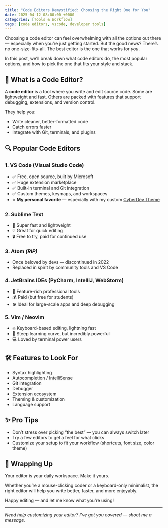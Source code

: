 ```yaml
---
title: "Code Editors Demystified: Choosing the Right One for You"
date: 2025-04-12 08:00:00 +0000
categories: [Tools & Workflow]
tags: [code editors, vscode, developer tools]
---
```


Choosing a code editor can feel overwhelming with all the options out there — especially when you’re just getting started. But the good news? There’s no one-size-fits-all. The best editor is the one that works for *you*.

In this post, we’ll break down what code editors do, the most popular options, and how to pick the one that fits your style and stack.

## 🧠 What is a Code Editor?

A **code editor** is a tool where you write and edit source code. Some are lightweight and fast. Others are packed with features that support debugging, extensions, and version control.

They help you:
- Write cleaner, better-formatted code
- Catch errors faster
- Integrate with Git, terminals, and plugins

## 🔍 Popular Code Editors

### 1. **VS Code (Visual Studio Code)**
- ✅ Free, open source, built by Microsoft
- ✅ Huge extension marketplace
- ✅ Built-in terminal and Git integration
- ✅ Custom themes, keymaps, and workspaces
- ⭐ **My personal favorite** — especially with my custom [CyberDev Theme](https://github.com/phillipggreen/cyberdev-vscode)

### 2. **Sublime Text**
- 🚀 Super fast and lightweight
- 💡 Great for quick editing
- 🔒 Free to try, paid for continued use

### 3. **Atom** *(RIP)*
- Once beloved by devs — discontinued in 2022
- Replaced in spirit by community tools and VS Code

### 4. **JetBrains IDEs (PyCharm, IntelliJ, WebStorm)**
- 💼 Feature-rich professional tools
- 💰 Paid (but free for students)
- ⚙️ Ideal for large-scale apps and deep debugging

### 5. **Vim / Neovim**
- 🔥 Keyboard-based editing, lightning fast
- 🧱 Steep learning curve, but incredibly powerful
- 💻 Loved by terminal power users

## 🛠️ Features to Look For

- Syntax highlighting
- Autocompletion / IntelliSense
- Git integration
- Debugger
- Extension ecosystem
- Theming & customization
- Language support

## ✨ Pro Tips

- Don’t stress over picking “the best” — you can always switch later
- Try a few editors to get a feel for what clicks
- Customize your setup to fit your workflow (shortcuts, font size, color theme)

## 🧵 Wrapping Up

Your editor is your daily workspace. Make it yours.

Whether you’re a mouse-clicking coder or a keyboard-only minimalist, the right editor will help you write better, faster, and more enjoyably.

Happy editing — and let me know what you're using!

---

*Need help customizing your editor? I’ve got you covered — shoot me a message.*
